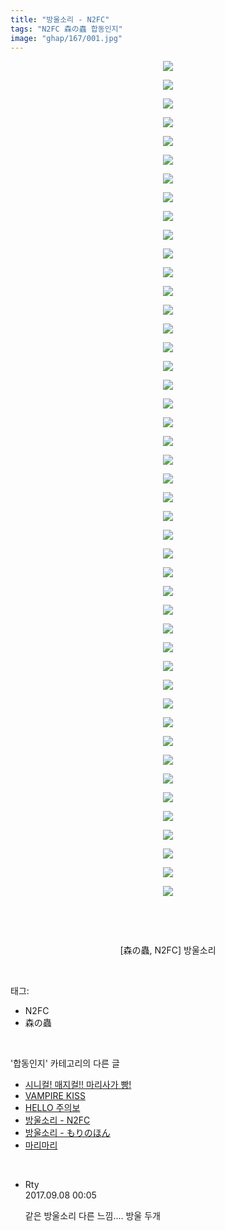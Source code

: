 ```yaml
---
title: "방울소리 - N2FC"
tags: "N2FC 森の蟲 합동인지"
image: "ghap/167/001.jpg"
---
```

<div class="article">
<p style="text-align: center; clear: none; float: none;"><img src="{{ site.nasurl }}/ghap/167/001.jpg"/></p>
<p style="text-align: center; clear: none; float: none;"><img src="{{ site.nasurl }}/ghap/167/002.jpg"/></p>
<p style="text-align: center; clear: none; float: none;"><img src="{{ site.nasurl }}/ghap/167/003.jpg"/></p>
<p style="text-align: center; clear: none; float: none;"><img src="{{ site.nasurl }}/ghap/167/004.jpg"/></p>
<p style="text-align: center; clear: none; float: none;"><img src="{{ site.nasurl }}/ghap/167/005.jpg"/></p>
<p style="text-align: center; clear: none; float: none;"><img src="{{ site.nasurl }}/ghap/167/006.jpg"/></p>
<p style="text-align: center; clear: none; float: none;"><img src="{{ site.nasurl }}/ghap/167/007.jpg"/></p>
<p style="text-align: center; clear: none; float: none;"><img src="{{ site.nasurl }}/ghap/167/008.jpg"/></p>
<p style="text-align: center; clear: none; float: none;"><img src="{{ site.nasurl }}/ghap/167/009.jpg"/></p>
<p style="text-align: center; clear: none; float: none;"><img src="{{ site.nasurl }}/ghap/167/010.jpg"/></p>
<p style="text-align: center; clear: none; float: none;"><img src="{{ site.nasurl }}/ghap/167/011.jpg"/></p>
<p style="text-align: center; clear: none; float: none;"><img src="{{ site.nasurl }}/ghap/167/012.jpg"/></p>
<p style="text-align: center; clear: none; float: none;"><img src="{{ site.nasurl }}/ghap/167/013.jpg"/></p>
<p style="text-align: center; clear: none; float: none;"><img src="{{ site.nasurl }}/ghap/167/014.jpg"/></p>
<p style="text-align: center; clear: none; float: none;"><img src="{{ site.nasurl }}/ghap/167/015.jpg"/></p>
<p style="text-align: center; clear: none; float: none;"><img src="{{ site.nasurl }}/ghap/167/016.jpg"/></p>
<p style="text-align: center; clear: none; float: none;"><img src="{{ site.nasurl }}/ghap/167/017.jpg"/></p>
<p style="text-align: center; clear: none; float: none;"><img src="{{ site.nasurl }}/ghap/167/018.jpg"/></p>
<p style="text-align: center; clear: none; float: none;"><img src="{{ site.nasurl }}/ghap/167/019.jpg"/></p>
<p style="text-align: center; clear: none; float: none;"><img src="{{ site.nasurl }}/ghap/167/020.jpg"/></p>
<p style="text-align: center; clear: none; float: none;"><img src="{{ site.nasurl }}/ghap/167/021.jpg"/></p>
<p style="text-align: center; clear: none; float: none;"><img src="{{ site.nasurl }}/ghap/167/022.jpg"/></p>
<p style="text-align: center; clear: none; float: none;"><img src="{{ site.nasurl }}/ghap/167/023.jpg"/></p>
<p style="text-align: center; clear: none; float: none;"><img src="{{ site.nasurl }}/ghap/167/024.jpg"/></p>
<p style="text-align: center; clear: none; float: none;"><img src="{{ site.nasurl }}/ghap/167/025.jpg"/></p>
<p style="text-align: center; clear: none; float: none;"><img src="{{ site.nasurl }}/ghap/167/026.jpg"/></p>
<p style="text-align: center; clear: none; float: none;"><img src="{{ site.nasurl }}/ghap/167/027.jpg"/></p>
<p style="text-align: center; clear: none; float: none;"><img src="{{ site.nasurl }}/ghap/167/028.jpg"/></p>
<p style="text-align: center; clear: none; float: none;"><img src="{{ site.nasurl }}/ghap/167/029.jpg"/></p>
<p style="text-align: center; clear: none; float: none;"><img src="{{ site.nasurl }}/ghap/167/030.jpg"/></p>
<p style="text-align: center; clear: none; float: none;"><img src="{{ site.nasurl }}/ghap/167/031.jpg"/></p>
<p style="text-align: center; clear: none; float: none;"><img src="{{ site.nasurl }}/ghap/167/032.jpg"/></p>
<p style="text-align: center; clear: none; float: none;"><img src="{{ site.nasurl }}/ghap/167/033.jpg"/></p>
<p style="text-align: center; clear: none; float: none;"><img src="{{ site.nasurl }}/ghap/167/034.jpg"/></p>
<p style="text-align: center; clear: none; float: none;"><img src="{{ site.nasurl }}/ghap/167/035.jpg"/></p>
<p style="text-align: center; clear: none; float: none;"><img src="{{ site.nasurl }}/ghap/167/036.jpg"/></p>
<p style="text-align: center; clear: none; float: none;"><img src="{{ site.nasurl }}/ghap/167/037.jpg"/></p>
<p style="text-align: center; clear: none; float: none;"><img src="{{ site.nasurl }}/ghap/167/038.jpg"/></p>
<p style="text-align: center; clear: none; float: none;"><img src="{{ site.nasurl }}/ghap/167/039.jpg"/></p>
<p style="text-align: center; clear: none; float: none;"><img src="{{ site.nasurl }}/ghap/167/040.jpg"/></p>
<p style="text-align: center; clear: none; float: none;"><img src="{{ site.nasurl }}/ghap/167/041.jpg"/></p>
<p style="text-align: center; clear: none; float: none;"><img src="{{ site.nasurl }}/ghap/167/042.jpg"/></p>
<p style="text-align: center; clear: none; float: none;"><img src="{{ site.nasurl }}/ghap/167/043.jpg"/></p>
<p style="text-align: center; clear: none; float: none;"><img src="{{ site.nasurl }}/ghap/167/044.jpg"/></p>
<p style="text-align: center; clear: none; float: none;"><img src="{{ site.nasurl }}/ghap/167/045.jpg"/></p>
<p><br/></p>
<p><br/></p>
<p style="text-align: center;"><span style="text-align: center;">[森の蟲, N2FC</span><span style="text-align: center;">] 방울소리</span></p>
</div><br/>
<div class="tagTrail">
<p>태그: </p>
<ul>
<li>N2FC</li>
<li>森の蟲</li>
</ul>
</div><br/>
<div class="another">
<p>'합동인지' 카테고리의 다른 글</p>
<ul>
<li><a href="/2016-06-19-ghap_280">시니컬! 매지컬!! 마리사가 빵!</a></li>
<li><a href="/2016-06-19-ghap_250">VAMPIRE KISS</a></li>
<li><a href="/2016-06-18-ghap_170">HELLO 주의보</a></li>
<li><a href="/2016-06-18-ghap_167">방울소리 - N2FC</a></li>
<li><a href="/2016-06-18-ghap_166">방울소리 - もりのほん</a></li>
<li><a href="/2016-06-16-ghap_35">마리마리</a></li>
</ul>
</div><br/>
<div class="cb_module cb_fluid">
<div class="cb_wrt cb_profile">
<div class="comment">
<ul>
<li class="cb_thumb_off" id="comment15078465">
<div class="cb_comment_area">
<div class="cb_info_area">
<div class="cb_section">
<span class="cb_nick_name">Rty</span>
</div>
<div class="cb_section">
<span class="cb_date">2017.09.08 00:05 </span>
</div>
</div>
<div class="cb_dsc_comment">
<p class="cb_dsc">
											같은 방울소리 다른 느낌.... 방울 두개
										</p>
</div>
</div></li>
</ul>
</div>
</div><!-- commentList close -->
</div><br/>
